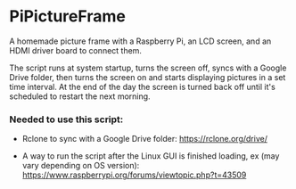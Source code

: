 # PiPictureFrame

A homemade picture frame with a Raspberry Pi, an LCD screen, and an HDMI driver board to connect them.

The script runs at system startup, turns the screen off, syncs with a Google Drive folder, then turns the screen on and starts displaying pictures in a set time interval.  At the end of the day the screen is turned back off until it's scheduled to restart the next morning.

### Needed to use this script:

 - Rclone to sync with a Google Drive folder: https://rclone.org/drive/
 
 - A way to run the script after the Linux GUI is finished loading, ex (may vary depending on OS version): https://www.raspberrypi.org/forums/viewtopic.php?t=43509
